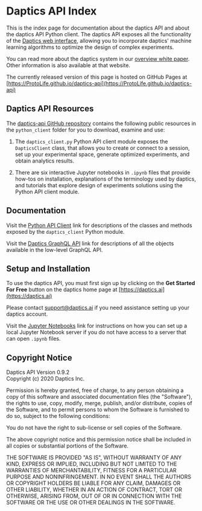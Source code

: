 # Daptics API Index<a class="tocSkip"></a>

This is the index page for documentation about the daptics API
and about the daptics API Python client. The daptics API exposes
all the functionality of the [Daptics web interface](https://daptics.ai),
allowing you to incorporate daptics' machine learning algorithms
to optimize the design of complex experiments.

You can read more about the daptics system in our
[overview white paper](https://daptics.ai/pdt_overview). Other
information is also available at that website.

The currently released version of this page is hosted on GitHub Pages at
[https://ProtoLife.github.io/daptics-api](https://ProtoLife.github.io/daptics-api)


## Daptics API Resources

The [daptics-api GitHub repository](https://github.com/ProtoLife/daptics-api)
contains the following public resources in the `python_client` folder for you
to download, examine and use:

1. The `daptics_client.py` Python API client module exposes the `DapticsClient` class,
that allows you to create or connect to a session, set up your experimental
space, generate optimized experiments, and obtain analytics results.

2. There are six interactive Jupyter notebooks in `.ipynb` files that
provide how-tos on installation, explanations of the terminology used by
daptics, and tutorials that explore design of experiments solutions
using the Python API client module.


## Documentation

Visit the
[Python API Client](./daptics_client/)
link for descriptions of the classes and methods exposed by the `daptics_client` Python module.

Visit the
[Daptics GraphQL API](./graphql_api/)
link for descriptions of all the objects available in the low-level GraphQL API.


## Setup and Installation

To use the daptics API, you must first sign up by clicking on the
**Get Started For Free** button on the daptics home page at
[https://daptics.ai](https://daptics.ai)

Please contact support@daptics.ai if you need assistance setting up
your daptics account.

Visit the
[Jupyter Notebooks](./jupyter_notebooks/)
link for instructions on how you can set up a local Jupyter Notebook server
if you do not have access to a server that can open `.ipynb` files.


## Copyright Notice

Daptics API Version 0.9.2  
Copyright (c) 2020 Daptics Inc.

Permission is hereby granted, free of charge, to any person obtaining a copy of this software
and associated documentation files (the "Software"), the rights to use, copy, modify, merge,
publish, and/or distribute, copies of the Software, and to permit persons to whom the Software
is furnished to do so, subject to the following conditions:

You do not have the right to sub-license or sell copies of the Software.

The above copyright notice and this permission notice shall be included in all copies or
substantial portions of the Software.

THE SOFTWARE IS PROVIDED "AS IS", WITHOUT WARRANTY OF ANY KIND, EXPRESS OR IMPLIED, INCLUDING
BUT NOT LIMITED TO THE WARRANTIES OF MERCHANTABILITY, FITNESS FOR A PARTICULAR PURPOSE AND
NONINFRINGEMENT. IN NO EVENT SHALL THE AUTHORS OR COPYRIGHT HOLDERS BE LIABLE FOR ANY CLAIM,
DAMAGES OR OTHER LIABILITY, WHETHER IN AN ACTION OF CONTRACT, TORT OR OTHERWISE, ARISING FROM,
OUT OF OR IN CONNECTION WITH THE SOFTWARE OR THE USE OR OTHER DEALINGS IN THE SOFTWARE.
